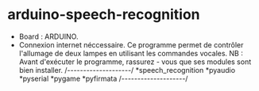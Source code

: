 # arduino-speech-recognition
* Board : ARDUINO.
* Connexion internet néccessaire.
Ce programme permet de contrôler l'allumage de deux lampes en utilisant les commandes vocales.
NB :
  Avant d'exécuter le programme, rassurez - vous que ses modules sont bien installer.
  /--------------------/
  *speech_recognition
  *pyaudio
  *pyserial
  *pygame
  *pyfirmata
  /--------------------/
